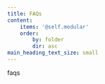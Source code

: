 ```yaml
---
title: FAQs
content:
    items: '@self.modular'
    order:
        by: folder
        dir: asc
main_heading_text_size: small
---
```


faqs
